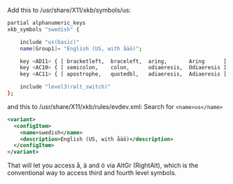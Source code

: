Add this to /usr/share/X11/xkb/symbols/us:
```bash
partial alphanumeric_keys
xkb_symbols "swedish" {

    include "us(basic)"
    name[Group1]= "English (US, with åäö)";

    key <AD11> { [ bracketleft,  braceleft,  aring,       Aring      ] };
    key <AC10> { [ semicolon,    colon,      odiaeresis,  Odiaeresis ] };
    key <AC11> { [ apostrophe,   quotedbl,   adiaeresis,  Adiaeresis ] };

    include "level3(ralt_switch)"
};

```

and this to /usr/share/X11/xkb/rules/evdev.xml:
Search for ```<name>us</name>```
```xml
<variant>
  <configItem>
    <name>swedish</name>
    <description>English (US, with åäö)</description>
  </configItem>
</variant>

```
That will let you access å, ä and ö via AltGr (RightAlt), which is the conventional way to access third and fourth level symbols.